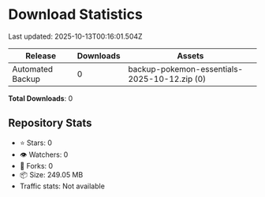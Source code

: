 # Download Statistics

Last updated: 2025-10-13T00:16:01.504Z

| Release | Downloads | Assets |
|---------|-----------|--------|
| Automated Backup | 0 | backup-pokemon-essentials-2025-10-12.zip (0) |

**Total Downloads**: 0

## Repository Stats

- ⭐ Stars: 0
- 👁️ Watchers: 0
- 🍴 Forks: 0
- 📦 Size: 249.05 MB
- Traffic stats: Not available
